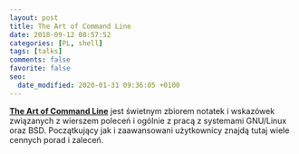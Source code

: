 ```yaml
---
layout: post
title: The Art of Command Line
date: 2018-09-12 08:57:52
categories: [PL, shell]
tags: [talks]
comments: false
favorite: false
seo:
  date_modified: 2020-01-31 09:36:05 +0100
---
```


<a href="https://github.com/jlevy/the-art-of-command-line" target="_blank"><b>The Art of Command Line</b></a> jest świetnym zbiorem notatek i wskazówek związanych z wierszem poleceń i ogólnie z pracą z systemami GNU/Linux oraz BSD. Początkujący jak i zaawansowani użytkownicy znajdą tutaj wiele cennych porad i zaleceń.

